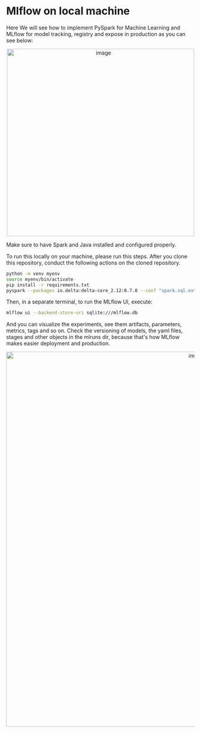 # Mlflow on local machine

Here We will see how to implement PySpark for Machine Learning and MLflow for model tracking, registry and expose in production as you can see below:

<div align="center">
  <img src="imgs/mlflowjpg.jpg" alt="image" width="500"/>
</div>

Make sure to have Spark and Java installed and configured properly.

To run this locally on your machine, please run this steps. After you clone this repository, conduct the following actions on the cloned repository.


```sh
python -m venv myenv
source myenv/bin/activate
pip install -r requirements.txt
pyspark --packages io.delta:delta-core_2.12:0.7.0 --conf "spark.sql.extensions=io.delta.sql.DeltaSparkSessionExtension" --conf "spark.sql.catalog.spark_catalog=org.apache.spark.sql.delta.catalog.DeltaCatalog"
```

Then, in a separate terminal, to run the MLflow UI, execute:

```sh
mlflow ui --backend-store-uri sqlite:///mlflow.db
```

And you can visualize the experiments, see them artifacts, parameters, metrics, tags and so on. Check the versioning of models, the yaml files, stages and other objects in the mlruns dir, because that's how MLflow makes easier deployment and production.

<div align="center">
  <img src="imgs/mlflowui.png" alt="image" width="1000"/>
</div>
